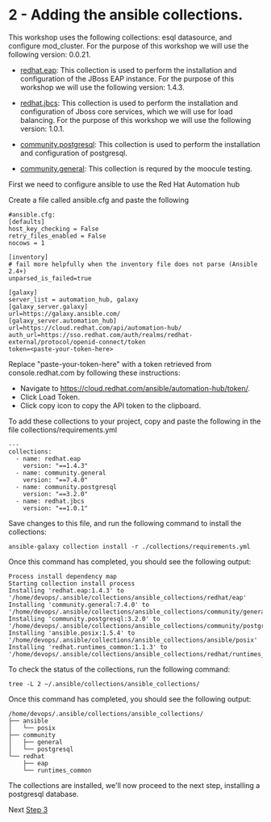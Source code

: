 # 2 - Adding the ansible collections.

This workshop uses the following collections:
esql datasource, and configure mod_cluster.  For the purpose of this workshop we will use the following version: 0.0.21.  
* [redhat.eap](https://console.redhat.com/ansible/automation-hub/repo/published/redhat/eap/): This collection is used to perform the installation and configuration of the JBoss EAP instance.  For the purpose of this workshop we will use the following version: 1.4.3. 


* [redhat.jbcs](https://console.redhat.com/ansible/automation-hub/repo/published/redhat/jbcs/): This collection is used to perform the installation and configuration of Jboss core services, which we will use for load balancing.  For the purpose of this workshop we will use the following version: 1.0.1. 


* [community.postgresql](https://docs.ansible.com/ansible/latest/collections/community/postgresql/index.html): This collection is used to perform the installation and configuration of postgresql.  

* [community.general](https://docs.ansible.com/ansible/latest/collections/community/general/index.html ): This collection is requred by the moocule testing. 

First we need to configure ansible to use the Red Hat Automation hub

Create a file called ansible.cfg and paste the following  

```
#ansible.cfg:
[defaults]
host_key_checking = False
retry_files_enabled = False
nocows = 1

[inventory]
# fail more helpfully when the inventory file does not parse (Ansible 2.4+)
unparsed_is_failed=true

[galaxy]
server_list = automation_hub, galaxy
[galaxy_server.galaxy]
url=https://galaxy.ansible.com/
[galaxy_server.automation_hub]
url=https://cloud.redhat.com/api/automation-hub/
auth_url=https://sso.redhat.com/auth/realms/redhat-external/protocol/openid-connect/token
token=<paste-your-token-here>
```

Replace "paste-your-token-here" with a token retrieved from console.redhat.com by following these instructions:

* Navigate to https://cloud.redhat.com/ansible/automation-hub/token/.
* Click Load Token.
* Click copy icon to copy the API token to the clipboard.

To add these collections to your project, copy and paste the following in the file collections/requirements.yml

```
---
collections:
  - name: redhat.eap
    version: "==1.4.3"
  - name: community.general
    version: "==7.4.0"
  - name: community.postgresql
    version: "==3.2.0"
  - name: redhat.jbcs
    version: "==1.0.1"
```

Save changes to this file, and run the following command to install the collections: 

`ansible-galaxy collection install -r ./collections/requirements.yml`

Once this command has completed, you should see the following output:

```
Process install dependency map
Starting collection install process
Installing 'redhat.eap:1.4.3' to '/home/devops/.ansible/collections/ansible_collections/redhat/eap'
Installing 'community.general:7.4.0' to '/home/devops/.ansible/collections/ansible_collections/community/general'
Installing 'community.postgresql:3.2.0' to '/home/devops/.ansible/collections/ansible_collections/community/postgresql'
Installing 'ansible.posix:1.5.4' to '/home/devops/.ansible/collections/ansible_collections/ansible/posix'
Installing 'redhat.runtimes_common:1.1.3' to '/home/devops/.ansible/collections/ansible_collections/redhat/runtimes_common'
```

To check the status of the collections, run the following command: 

`tree -L 2 ~/.ansible/collections/ansible_collections/`

Once this command has completed, you should see the following output:
```
/home/devops/.ansible/collections/ansible_collections/
├── ansible
│   └── posix
├── community
│   ├── general
│   └── postgresql
└── redhat
    ├── eap
    └── runtimes_common

```

The collections are installed, we'll now proceed to the next step, installing a postgresql database.

Next [Step 3](./3-configuring-postgresql.md)